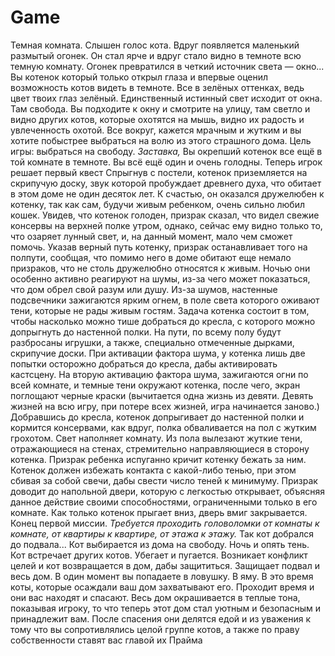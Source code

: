 # Game
Темная комната. Слышен голос кота. Вдруг появляется маленький размытый огонек. Он стал ярче и вдруг стало видно в темноте всю темную комнату. Огонек превратился в четкий источник света — окно...
Вы котенок который только открыл глаза и впервые оценил возможность котов видеть в темноте. Все в зелёных оттенках, ведь цвет твоих глаз зелёный. Единственный истинный свет исходит от окна. Там свобода. Вы подходите к окну и смотрите на улицу, там светло и видно других котов, которые охотятся на мышь, видно их радость и увлеченность охотой. Все вокруг, кажется мрачным и жутким и вы хотите побыстрее выбраться на волю из этого страшного дома.
Цель игры: выбраться на свободу.
*Заставка,*
Вы окрепший котенок все ещё в той комнате в темноте. Вы всё ещё один и очень голодны.
Теперь игрок решает первый квест
Спрыгнув с постели, котенок приземляется на скрипучую доску, звук которой пробуждает древнего духа, что обитает в этом доме не один десяток лет. К счастью, он оказался дружелюбен к котенку, так как сам, будучи живым ребенком, очень сильно любил кошек. Увидев, что котенок голоден, призрак сказал, что видел свежие консервы на верхней полке утром, однако, сейчас ему видно только то, что озаряет лунный свет, и, на данный момент, мало чем сможет помочь. Указав верный путь котенку, призрак останавливает того на полпути, сообщая, что помимо него в доме обитают еще немало призраков, что не столь дружелюбно относятся к живым. Ночью они особенно активно реагируют на шумы, из-за чего может показаться, что дом обрел свой разум или душу. Из-за шумов, настенные подсвечники зажигаются ярким огнем, в поле света которого оживают тени, которые не рады живым гостям.
Задача котенка состоит в том, чтобы насколько можно тише добраться до кресла, с которого можно допрыгнуть до настенной полки. На пути, по всему полу будут разбросаны игрушки, а также, специально отмеченные дырками, скрипучие доски. При активации фактора шума, у котенка лишь две попытки осторожно добраться до кресла, дабы активировать кастсцену. На вторую активацию фактора шума, зажигаются огни по всей комнате, и темные тени окружают котенка, после чего, экран поглощают черные краски (вычитается одна жизнь из девяти. Девять жизней на всю игру, при потере всех жизней, игра начинается заново.)
Добравшись до кресла, котенок допрыгивает до настенной полки и кормится консервами, как вдруг, полка обваливается на пол с жутким грохотом. Свет наполняет комнату. Из пола вылезают жуткие тени, отражающиеся на стенах, стремительно направляющиеся в сторону котенка.
Призрак ребенка испуганно кричит котенку бежать за ним. Котенок должен избежать контакта с какой-либо тенью, при этом сбивая за собой свечи, дабы свести число теней к минимуму. Призрак доводит до напольной двери, которую с легкостью открывает, объясняя данное действие своими способностями, ограниченными только в его комнате. Как только котенок прыгает вниз, дверь вмиг закрывается. Конец первой миссии.
*Требуется проходить головоломки от комнаты к комнате, от квартиры к квартире, от этажа к этажу.*
Так кот добрался до подвала...
Кот выбирается из дома на свободу. Ночь и опять тень. Кот встречает других котов. Убегает и пугается. Возникает конфликт целей и кот возвращается в дом, дабы защититься. Защищает подвал и весь дом.
В один момент вы попадаете в ловушку. В яму. В это время коты, которые осаждали ваш дом захватывают его. Проходит время и они вас находят и спасают. Весь дом  окрашивается в теплые тона, показывая игроку, то что теперь этот дом стал уютным и безопасным и принадлежит вам. После спасения они делятся едой и из уважения к тому что вы сопротивлялись целой группе котов, а также по праву собственности ставят вас главой их Прайма
